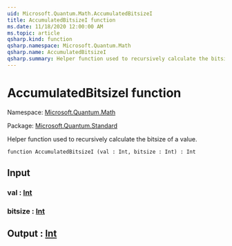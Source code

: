 ```yaml
---
uid: Microsoft.Quantum.Math.AccumulatedBitsizeI
title: AccumulatedBitsizeI function
ms.date: 11/18/2020 12:00:00 AM
ms.topic: article
qsharp.kind: function
qsharp.namespace: Microsoft.Quantum.Math
qsharp.name: AccumulatedBitsizeI
qsharp.summary: Helper function used to recursively calculate the bitsize of a value.
---
```


# AccumulatedBitsizeI function

Namespace: [Microsoft.Quantum.Math](xref:Microsoft.Quantum.Math)

Package: [Microsoft.Quantum.Standard](https://nuget.org/packages/Microsoft.Quantum.Standard)


Helper function used to recursively calculate the bitsize of a value.

```qsharp
function AccumulatedBitsizeI (val : Int, bitsize : Int) : Int
```


## Input

### val : [Int](xref:microsoft.quantum.lang-ref.int)




### bitsize : [Int](xref:microsoft.quantum.lang-ref.int)





## Output : [Int](xref:microsoft.quantum.lang-ref.int)

